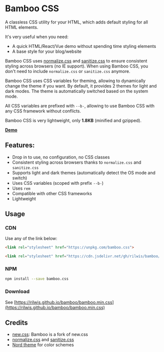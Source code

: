 # Bamboo CSS

A classless CSS utility for your HTML, which adds default styling for all HTML elements.

It's very useful when you need:

- A quick HTML/React/Vue demo without spending time styling elements
- A base style for your blog/website

Bamboo CSS uses [normalize.css](https://github.com/necolas/normalize.css/) and [sanitize.css](https://github.com/csstools/sanitize.css) to ensure consistent styling across browsers (no IE support). When using Bamboo CSS, you don't need to include `normalize.css` or `sanitize.css` anymore.

Bamboo CSS uses CSS variables for theming, allowing to dynamically change the theme if you want. By default, it provides 2 themes for light and dark modes. The theme is automatically switched based on the system mode.

All CSS variables are prefixed with `--b-`, allowing to use Bamboo CSS with any CSS framework without conflicts.

Bamboo CSS is very lightweight, only **1.8KB** (minified and gzipped).

**[Demo](https://rilwis.github.io/bamboo/demo.html)**

## Features:

- Drop in to use, no configuration, no CSS classes
- Consistent styling across browsers thanks to `normalize.css` and `sanitize.css`
- Supports light and dark themes (automatically detect the OS mode and switch)
- Uses CSS variables (scoped with prefix `--b-`)
- Uses `rem`
- Compatible with other CSS frameworks
- Lightweight

## Usage

### CDN

Use any of the link below:

```html
<link rel="stylesheet" href="https://unpkg.com/bamboo.css">

<link rel="stylesheet" href="https://cdn.jsdelivr.net/gh/rilwis/bamboo/bamboo.min.css">
```

### NPM

```bash
npm install --save bamboo.css
```

### Download

See [https://rilwis.github.io/bamboo/bamboo.min.css](https://rilwis.github.io/bamboo/bamboo.min.css)

## Credits
- [new.css](https://github.com/xz/new.css): Bamboo is a fork of new.css
- [normalize.css](https://github.com/necolas/normalize.css/) and [sanitize.css](https://github.com/csstools/sanitize.css)
- [Nord theme](https://www.nordtheme.com) for color schemes
